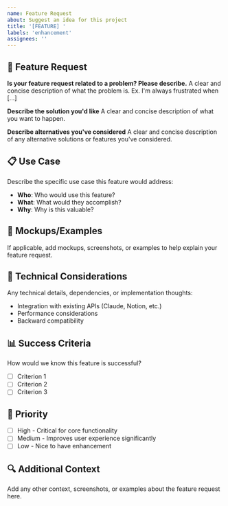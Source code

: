 ```yaml
---
name: Feature Request
about: Suggest an idea for this project
title: '[FEATURE] '
labels: 'enhancement'
assignees: ''
---
```


## 🚀 Feature Request

**Is your feature request related to a problem? Please describe.**
A clear and concise description of what the problem is. Ex. I'm always frustrated when [...]

**Describe the solution you'd like**
A clear and concise description of what you want to happen.

**Describe alternatives you've considered**
A clear and concise description of any alternative solutions or features you've considered.

## 📋 Use Case
Describe the specific use case this feature would address:
- **Who**: Who would use this feature?
- **What**: What would they accomplish?
- **Why**: Why is this valuable?

## 📸 Mockups/Examples
If applicable, add mockups, screenshots, or examples to help explain your feature request.

## 🔧 Technical Considerations
Any technical details, dependencies, or implementation thoughts:
- Integration with existing APIs (Claude, Notion, etc.)
- Performance considerations
- Backward compatibility

## 📊 Success Criteria
How would we know this feature is successful?
- [ ] Criterion 1
- [ ] Criterion 2
- [ ] Criterion 3

## 🎯 Priority
- [ ] High - Critical for core functionality
- [ ] Medium - Improves user experience significantly  
- [ ] Low - Nice to have enhancement

## 🔍 Additional Context
Add any other context, screenshots, or examples about the feature request here.